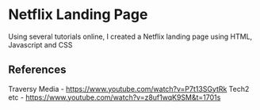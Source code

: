 # Netflix Landing Page

Using several tutorials online, I created a Netflix landing page using HTML, Javascript and CSS

## References 

Traversy Media - https://www.youtube.com/watch?v=P7t13SGytRk
Tech2 etc - https://www.youtube.com/watch?v=z8uf1wqK9SM&t=1701s